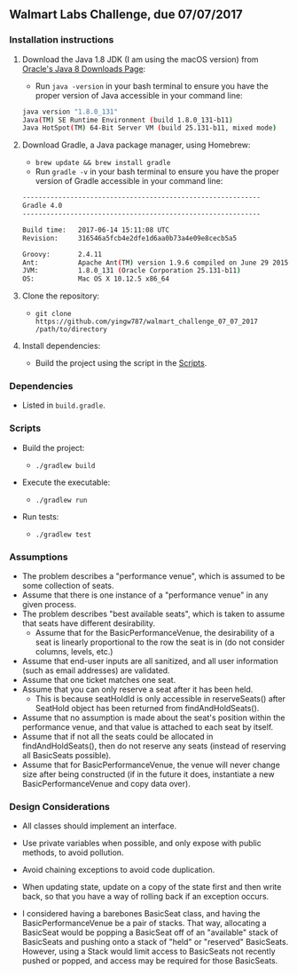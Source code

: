## Walmart Labs Challenge, due 07/07/2017

### Installation instructions

1. Download the Java 1.8 JDK (I am using the macOS version) from [Oracle's Java 8 Downloads Page](http://www.oracle.com/technetwork/java/javase/downloads/jdk8-downloads-2133151.html):
    - Run `java -version` in your bash terminal to ensure you have the proper version of Java accessible in your command line:

    ```bash
    java version "1.8.0_131"
    Java(TM) SE Runtime Environment (build 1.8.0_131-b11)
    Java HotSpot(TM) 64-Bit Server VM (build 25.131-b11, mixed mode)
    ```

2. Download Gradle, a Java package manager, using Homebrew:
    - `brew update && brew install gradle`
    - Run `gradle -v` in your bash terminal to ensure you have the proper version of Gradle accessible in your command line:

    ```bash
    ------------------------------------------------------------
    Gradle 4.0
    ------------------------------------------------------------

    Build time:   2017-06-14 15:11:08 UTC
    Revision:     316546a5fcb4e2dfe1d6aa0b73a4e09e8cecb5a5

    Groovy:       2.4.11
    Ant:          Apache Ant(TM) version 1.9.6 compiled on June 29 2015
    JVM:          1.8.0_131 (Oracle Corporation 25.131-b11)
    OS:           Mac OS X 10.12.5 x86_64
    ```

3. Clone the repository:
    - `git clone https://github.com/yingw787/walmart_challenge_07_07_2017 /path/to/directory`

4. Install dependencies:
    - Build the project using the script in the [Scripts](#scripts).


### Dependencies
- Listed in `build.gradle`.


### Scripts

- Build the project:
    - `./gradlew build`

- Execute the executable:
    - `./gradlew run`

- Run tests:
    - `./gradlew test`


### Assumptions

- The problem describes a "performance venue", which is assumed to be some collection of seats.
- Assume that there is one instance of a "performance venue" in any given process.
- The problem describes "best available seats", which is taken to assume that seats have different desirability.
    - Assume that for the BasicPerformanceVenue, the desirability of a seat is linearly proportional to the row the seat is in (do not consider columns, levels, etc.)
- Assume that end-user inputs are all sanitized, and all user information (such as email addresses) are validated.
- Assume that one ticket matches one seat.
- Assume that you can only reserve a seat after it has been held.
    - This is because seatHoldId is only accessible in reserveSeats() after SeatHold object has been returned from findAndHoldSeats().
- Assume that no assumption is made about the seat's position within the performance venue,
  and that value is attached to each seat by itself.
- Assume that if not all the seats could be allocated in findAndHoldSeats(), then do not reserve any seats (instead of reserving all BasicSeats possible).
- Assume that for BasicPerformanceVenue, the venue will never change size after being constructed (if in the future it does, instantiate a new BasicPerformanceVenue and copy data over).


### Design Considerations

- All classes should implement an interface.
- Use private variables when possible, and only expose with public methods, to
  avoid pollution.
- Avoid chaining exceptions to avoid code duplication.
- When updating state, update on a copy of the state first and then write back, so that you have a way of rolling back if an exception occurs.

- I considered having a barebones BasicSeat class, and having the BasicPerformanceVenue be a pair of stacks. That way, allocating a BasicSeat would be popping a BasicSeat off of an "available" stack of BasicSeats and pushing onto a stack of "held" or "reserved" BasicSeats. However, using a Stack would limit access to BasicSeats not recently pushed or popped, and access may be required for those BasicSeats.
